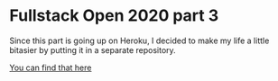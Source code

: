 # Fullstack Open 2020 part 3
Since this part is going up on Heroku, I decided to make my life a little bitasier by putting it in a separate repository.

[You can find that here](#)
